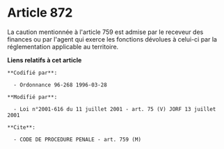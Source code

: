 # Article 872

La caution mentionnée à l'article 759 est admise par le receveur des finances ou par l'agent qui exerce les fonctions
dévolues à celui-ci par la réglementation applicable au territoire.

**Liens relatifs à cet article**

	**Codifié par**:

	  - Ordonnance 96-268 1996-03-28

	**Modifié par**:

	  - Loi n°2001-616 du 11 juillet 2001 - art. 75 (V) JORF 13 juillet 2001

	**Cite**:

	  - CODE DE PROCEDURE PENALE - art. 759 (M)
